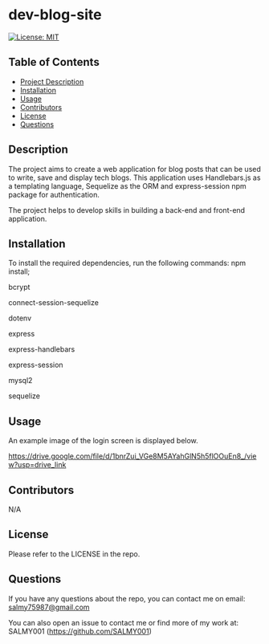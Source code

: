 # dev-blog-site

[![License: MIT](https://img.shields.io/badge/License-MIT-yellow.svg)](https://opensource.org/licenses/MIT)

## Table of Contents

- [Project Description](#Description)
- [Installation](#Installation)
- [Usage](#Usage)
- [Contributors](#Contributors)
- [License](#License)
- [Questions](#Questions)

## Description

The project aims to create a web application for blog posts that can be used to write, save and display tech blogs. This application uses Handlebars.js as a templating language, Sequelize as the ORM and express-session npm package for authentication.

The project helps to develop skills in building a back-end and front-end application.

## Installation

To install the required dependencies, run the following commands: npm install;

bcrypt

connect-session-sequelize

dotenv

express

express-handlebars

express-session

mysql2

sequelize

## Usage

An example image of the login screen is displayed below.

https://drive.google.com/file/d/1bnrZui_VGe8M5AYahGlN5h5flOOuEn8_/view?usp=drive_link

## Contributors

N/A

## License

Please refer to the LICENSE in the repo.

## Questions

If you have any questions about the repo, you can contact me on email: salmy75987@gmail.com

You can also open an issue to contact me or find more of my work at: SALMY001 (https://github.com/SALMY001)

